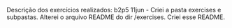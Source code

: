 Descrição dos exercícios realizados:
b2p5 11jun - Criei a pasta exercises e subpastas. Alterei o arquivo README do dir /exercises. Criei esse README.
